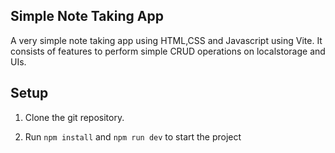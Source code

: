 ## Simple Note Taking App

A very simple note taking app using HTML,CSS and Javascript using Vite. It consists of features to perform simple CRUD operations on localstorage and UIs.

## Setup

1. Clone the git repository.

2. Run `npm install` and `npm run dev` to start the project
